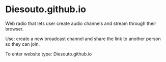 # Diesouto.github.io
Web radio that lets user create audio channels and stream through their browser.

Use: create a new broadcast channel and share the link to another person so they can join.

To enter website type: Diesouto.github.io 
